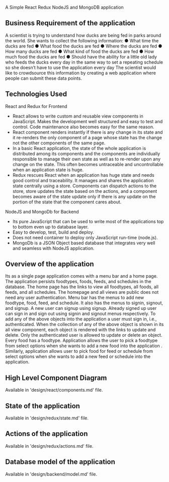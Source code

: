 A Simple React Redux NodeJS and MongoDB application

## Business Requirement of the application
A scientist is trying to understand how ducks are being fed in parks around the world. She wants to collect the following information:
● What time the ducks are fed
● What food the ducks are fed
● Where the ducks are fed
● How many ducks are fed
● What kind of food the ducks are fed
● How much food the ducks are fed
● Should have the ability for a little old lady who feeds the ducks every day in the same way to set a repeating schedule so she doesn’t have to use the application every day
The scientist would like to crowdsource this information by creating a web application where people can submit these data points.

## Technologies Used
React and Redux for Frontend
 - React allows to write custom and reusable view components in JavaScript. Makes the development well structured and easy to test and control. Code maintenance also becomes easy for the same reason.
 - React component renders instantly if there is any change in its state and it re-renders the only component of a page whose state has the change not the other components of the same page.
 - In a basic React application, the state of the whole application is distributed among its components and the components are individually responsible to manage their own state as well as to re-render upon any change on the state. This often becomes untraceable and uncontrollable when an application state is huge.
 - Redux rescues React when an application has huge state and needs good control and traceability. It manages and shares the application state centrally using a store. Components can dispatch actions to the store, store updates the state based on the actions, and a component becomes aware of the state update only if there is any update on the portion of the state that the component cares about.

 NodeJS and MongoDb for Backend    
 - Its pure JavaScript that can be used to write most of the applications top to bottom even up to database layer.
 - Easy to develop, test, build and deploy.
 - Does not need container to deploy only JavaScript run-time (node.js).
 - MongoDb is a JSON Object based database that integrates very well and seamless with NodeJS application.

 ## Overview of the application
 Its as a single page application comes with a menu bar and a home page. The application persists foodtypes, foods, feeds, and schedules in the database. The home page has the links to view all foodtypes, all foods, all feeds, and all schedules. The homepage and all views are public does not need any user authentication. Menu bar has the menus to add new foodtype, food, feed, and schedule. It also has the menus to signin, signout, and signup. A new user can signup using signup. Already signed up user can sign in and sign out using signin and signout menus respectively. To add any of the above objects into the application a user must sign in, i.e., authenticated. When the collection of any of the above object is shown in its all view component, each object is rendered with the links to update and delete. Only the authenticated user is allowed to update or delete an object. Every food has a foodtype. Application allows the user to pick a foodtype from select options when she wants to add a new food into the application . Similarly, application allows user to pick food for feed or schedule from select options when she wants to add a new feed or schedule into the application.

  ## High Level Component Diagram
  Available in 'design/react/components.md' file.

  ## State of the application
  Available in 'design/redux/state.md' file.

  ## Actions of the application
  Available in 'design/redux/actions.md' file.

  ## Database model of the application
  Available in 'design/backend/model.md' file.
